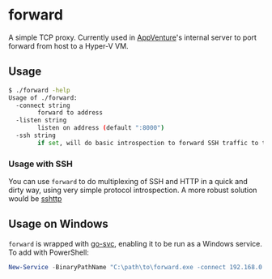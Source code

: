 
# forward

A simple TCP proxy. Currently used in [AppVenture](https://appventure.nushigh.edu.sg/)'s internal server to port forward from host to a Hyper-V VM. 

## Usage 

```bash
$ ./forward -help
Usage of ./forward:
  -connect string
    	forward to address
  -listen string
    	listen on address (default ":8000")
  -ssh string
    	if set, will do basic introspection to forward SSH traffic to this address
```

### Usage with SSH

You can use `forward` to do multiplexing of SSH and HTTP in a quick and dirty way, using very simple protocol introspection. A more robust solution would be [sshttp](https://github.com/stealth/sshttp)

## Usage on Windows

`forward` is wrapped with [go-svc](https://github.com/judwhite/go-svc), enabling it to be run as a Windows service. To add with PowerShell:

```powershell
New-Service -BinaryPathName "C:\path\to\forward.exe -connect 192.168.0.10:80 -listen :80" -Name "port-forward-http"
```
